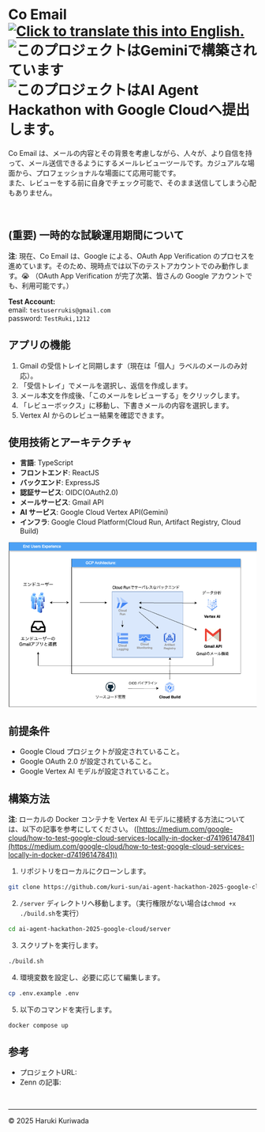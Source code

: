 <h1>
  <span>Co Email<span>
  &nbsp;
  <a href="README-EN.md">
    <img src="https://img.shields.io/badge/lang-English-brightgreen.svg" alt="Click to translate this into English.">
  </a>
  <img src="https://img.shields.io/badge/Powered_with-Gemini-5698EE?logoColor=white" alt="このプロジェクトはGeminiで構築されています"/>
  <img src="https://img.shields.io/badge/Google_Cloud_AI_Hackathon_2025-5698EE?logoColor=white" alt="このプロジェクトはAI Agent Hackathon with Google Cloudへ提出します。"/>
  </h1>

Co Email は、メールの内容とその背景を考慮しながら、人々が、より自信を持って、メール送信できるようにするメールレビューツールです。カジュアルな場面から、プロフェッショナルな場面にて応用可能です。<br/>
また、レビューをする前に自身でチェック可能で、そのまま送信してしまう心配もありません。

<br/>

## (重要) 一時的な試験運用期間について

**注**: 現在、Co Email は、Google による、OAuth App Verification のプロセスを進めています。そのため、現時点では以下のテストアカウントでのみ動作します。😭 （OAuth App Verification が完了次第、皆さんの  Google  アカウントでも、利用可能です。）

**Test Account:** <br/>
email: `testuserrukis@gmail.com`<br/>
password: `TestRuki,1212`<br/>

## アプリの機能

1. Gmail の受信トレイと同期します（現在は「個人」ラベルのメールのみ対応）。
2. 「受信トレイ」でメールを選択し、返信を作成します。
3. メール本文を作成後、「このメールをレビューする」をクリックします。
4. 「レビューボックス」に移動し、下書きメールの内容を選択します。
5. Vertex AI からのレビュー結果を確認できます。

## 使用技術とアーキテクチャ

- **言語**: TypeScript
- **フロントエンド**: ReactJS
- **バックエンド**: ExpressJS
- **認証サービス**: OIDC(OAuth2.0)
- **メールサービス**: Gmail API
- **AI サービス**: Google Cloud Vertex API(Gemini)
- **インフラ**: Google Cloud Platform(Cloud Run, Artifact Registry, Cloud Build)

![アーキテクチャ](./assets/diagram.png)

## 前提条件

- Google Cloud プロジェクトが設定されていること。
- Google OAuth 2.0 が設定されていること。
- Google Vertex AI モデルが設定されていること。

## 構築方法

**注**: ローカルの Docker コンテナを Vertex AI モデルに接続する方法については、以下の記事を参考にしてください。 ([https://medium.com/google-cloud/how-to-test-google-cloud-services-locally-in-docker-d74196147841](https://medium.com/google-cloud/how-to-test-google-cloud-services-locally-in-docker-d74196147841))

1. リポジトリをローカルにクローンします。

```sh
git clone https://github.com/kuri-sun/ai-agent-hackathon-2025-google-cloud.git
```

2. `/server` ディレクトリへ移動します。（実行権限がない場合は`chmod +x ./build.sh`を実行）

```sh
cd ai-agent-hackathon-2025-google-cloud/server
```

3. スクリプトを実行します。

```sh
./build.sh
```

4. 環境変数を設定し、必要に応じて編集します。

```sh
cp .env.example .env
```

5. 以下のコマンドを実行します。

```sh
docker compose up
```

## 参考

- プロジェクトURL:
- Zenn の記事:

<br />

---

© 2025 Haruki Kuriwada
